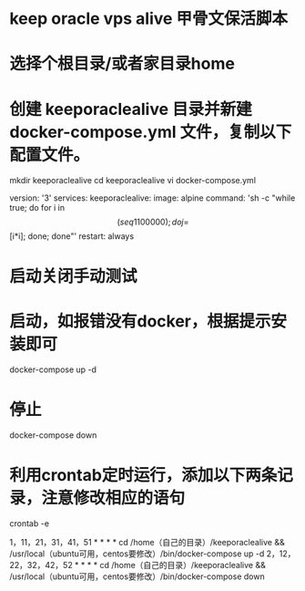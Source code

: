 
# keep oracle vps alive 甲骨文保活脚本

# 选择个根目录/或者家目录home
# 创建 keeporaclealive 目录并新建 docker-compose.yml 文件，复制以下配置文件。
mkdir keeporaclealive
cd keeporaclealive
vi docker-compose.yml

version: '3'
services:
  keeporaclealive:
    image: alpine
    command: 'sh -c "while true; do for i in $$(seq 1 100000); do j=$$[i*i]; done; done"'
restart: always

# 启动关闭手动测试
# 启动，如报错没有docker，根据提示安装即可
docker-compose up -d
# 停止
docker-compose down



# 利用crontab定时运行，添加以下两条记录，注意修改相应的语句
crontab -e

1，11，21，31，41，51 * * * * cd /home（自己的目录）/keeporaclealive && /usr/local（ubuntu可用，centos要修改）/bin/docker-compose up -d
2，12，22，32，42，52 * * * * cd /home（自己的目录）/keeporaclealive && /usr/local（ubuntu可用，centos要修改）/bin/docker-compose down
